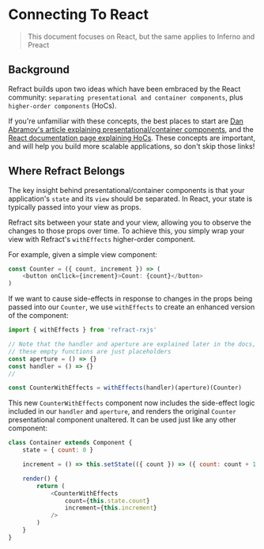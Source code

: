 # Connecting To React

> This document focuses on React, but the same applies to Inferno and Preact

## Background

Refract builds upon two ideas which have been embraced by the React community: `separating presentational and container components`, plus `higher-order components` (HoCs).

If you're unfamiliar with these concepts, the best places to start are [Dan Abramov's article explaining presentational/container components](https://medium.com/@dan_abramov/smart-and-dumb-components-7ca2f9a7c7d0), and the [React documentation page explaining HoCs](https://reactjs.org/docs/higher-order-components.html). These concepts are important, and will help you build more scalable applications, so don't skip those links!

## Where Refract Belongs

The key insight behind presentational/container components is that your application's `state` and its `view` should be separated. In React, your state is typically passed into your view as props.

Refract sits between your state and your view, allowing you to observe the changes to those props over time. To achieve this, you simply wrap your view with Refract's `withEffects` higher-order component.

For example, given a simple view component:

```js
const Counter = ({ count, increment }) => (
    <button onClick={increment}>Count: {count}</button>
)
```

If we want to cause side-effects in response to changes in the props being passed into our `Counter`, we use `withEffects` to create an enhanced version of the component:

```js
import { withEffects } from 'refract-rxjs'

// Note that the handler and aperture are explained later in the docs,
// these empty functions are just placeholders
const aperture = () => {}
const handler = () => {}
//

const CounterWithEffects = withEffects(handler)(aperture)(Counter)
```

This new `CounterWithEffects` component now includes the side-effect logic included in our `handler` and `aperture`, and renders the original `Counter` presentational component unaltered. It can be used just like any other component:

```js
class Container extends Component {
    state = { count: 0 }

    increment = () => this.setState(({ count }) => ({ count: count + 1 }))

    render() {
        return (
            <CounterWithEffects
                count={this.state.count}
                increment={this.increment}
            />
        )
    }
}
```
